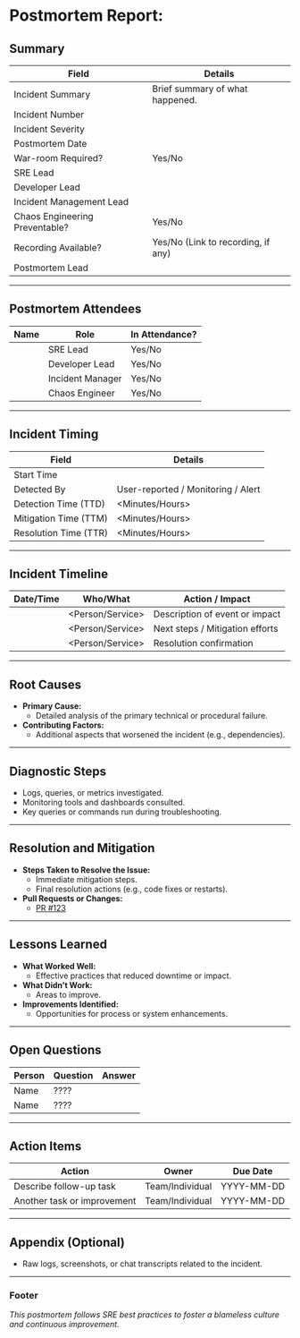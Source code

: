 # Postmortem Report: **<Incident Title>**

## Summary

| **Field**                | **Details**                         |
|--------------------------|--------------------------------------|
| Incident Summary         | Brief summary of what happened.     |
| Incident Number          | <Number>                            |
| Incident Severity        | <Severity Level>                    |
| Postmortem Date          | <YYYY-MM-DD>                        |
| War-room Required?       | Yes/No                              |
| SRE Lead                 | <Name>                              |
| Developer Lead           | <Name>                              |
| Incident Management Lead | <Name>                              |
| Chaos Engineering Preventable? | Yes/No                       |
| Recording Available?     | Yes/No (Link to recording, if any)  |
| Postmortem Lead          | <Name>                              |

---

## Postmortem Attendees

| **Name**           | **Role**               | **In Attendance?** |
|--------------------|------------------------|--------------------|
| <Name>             | SRE Lead               | Yes/No             |
| <Name>             | Developer Lead         | Yes/No             |
| <Name>             | Incident Manager       | Yes/No             |
| <Name>             | Chaos Engineer         | Yes/No             |

---

## Incident Timing

| **Field**                 | **Details**                         |
|---------------------------|--------------------------------------|
| Start Time                | <YYYY-MM-DD HH:MM>                  |
| Detected By               | User-reported / Monitoring / Alert  |
| Detection Time (TTD)      | <Minutes/Hours>                     |
| Mitigation Time (TTM)     | <Minutes/Hours>                     |
| Resolution Time (TTR)     | <Minutes/Hours>                     |

---

## Incident Timeline

| **Date/Time**             | **Who/What**        | **Action / Impact**               |
|---------------------------|---------------------|-----------------------------------|
| <YYYY-MM-DD HH:MM>        | <Person/Service>    | Description of event or impact   |
| <YYYY-MM-DD HH:MM>        | <Person/Service>    | Next steps / Mitigation efforts  |
| <YYYY-MM-DD HH:MM>        | <Person/Service>    | Resolution confirmation          |

---

## Root Causes

- **Primary Cause:**  
  - Detailed analysis of the primary technical or procedural failure.
- **Contributing Factors:**  
  - Additional aspects that worsened the incident (e.g., dependencies).

---

## Diagnostic Steps

- Logs, queries, or metrics investigated.
- Monitoring tools and dashboards consulted.
- Key queries or commands run during troubleshooting.

---

## Resolution and Mitigation

- **Steps Taken to Resolve the Issue:**
  - Immediate mitigation steps.
  - Final resolution actions (e.g., code fixes or restarts).
- **Pull Requests or Changes:**  
  - [PR #123](https://github.com/your-org/repo/pull/123)

---

## Lessons Learned

- **What Worked Well:**  
  - Effective practices that reduced downtime or impact.
- **What Didn’t Work:**  
  - Areas to improve.
- **Improvements Identified:**  
  - Opportunities for process or system enhancements.

---

## Open Questions

| **Person**                           | **Question**      | **Answer**     |
|--------------------------------------|-------------------|----------------|
|         Name                         |         ????      |                |
|         Name                         |         ????      |                |

---

## Action Items

| **Action**                           | **Owner**         | **Due Date**   |
|--------------------------------------|-------------------|----------------|
| Describe follow-up task              | Team/Individual   | YYYY-MM-DD     |
| Another task or improvement          | Team/Individual   | YYYY-MM-DD     |

---

## Appendix (Optional)

- Raw logs, screenshots, or chat transcripts related to the incident.

---

### Footer
_This postmortem follows SRE best practices to foster a blameless culture and continuous improvement._
